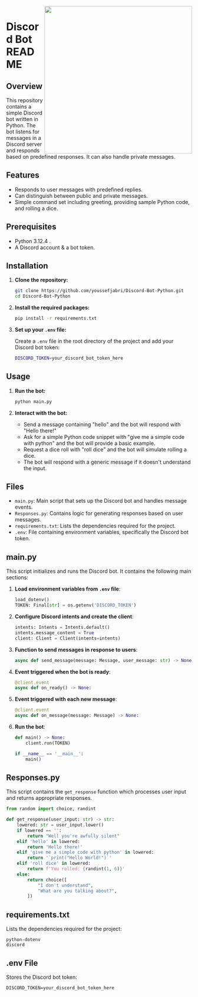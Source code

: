 <img width=400 src="https://github.com/user-attachments/assets/a971b5e9-8f76-41c4-bcfe-a54d5d81cc0f" align="right"/>

# Discord Bot README

## Overview
This repository contains a simple Discord bot written in Python. The bot listens for messages in a Discord server and responds based on predefined responses. It can also handle private messages.

## Features
- Responds to user messages with predefined replies.
- Can distinguish between public and private messages.
- Simple command set including greeting, providing sample Python code, and rolling a dice.

## Prerequisites
- Python 3.12.4 .
- A Discord account & a bot token.

## Installation

1. **Clone the repository:**

    ```sh
    git clone https://github.com/youssefjabri/Discord-Bot-Python.git
    cd Discord-Bot-Python
    ```

2. **Install the required packages:**

    ```sh
    pip install -r requirements.txt
    ```

3. **Set up your `.env` file:**

    Create a `.env` file in the root directory of the project and add your Discord bot token:

    ```sh
    DISCORD_TOKEN=your_discord_bot_token_here
    ```

## Usage

1. **Run the bot:**

    ```sh
    python main.py
    ```

2. **Interact with the bot:**

    - Send a message containing "hello" and the bot will respond with "Hello there!"
    - Ask for a simple Python code snippet with "give me a simple code with python" and the bot will provide a basic example.
    - Request a dice roll with "roll dice" and the bot will simulate rolling a dice.
    - The bot will respond with a generic message if it doesn't understand the input.

## Files

- `main.py`: Main script that sets up the Discord bot and handles message events.
- `Responses.py`: Contains logic for generating responses based on user messages.
- `requirements.txt`: Lists the dependencies required for the project.
- `.env`: File containing environment variables, specifically the Discord bot token.

## main.py

This script initializes and runs the Discord bot. It contains the following main sections:

1. **Load environment variables from `.env` file**:
   ```python
   load_dotenv()
   TOKEN: Final[str] = os.getenv('DISCORD_TOKEN')
   ```

2. **Configure Discord intents and create the client**:
   ```python
   intents: Intents = Intents.default()
   intents.message_content = True
   client: Client = Client(intents=intents)
   ```

3. **Function to send messages in response to users**:
   ```python
   async def send_message(message: Message, user_message: str) -> None:
   ```

4. **Event triggered when the bot is ready**:
   ```python
   @client.event
   async def on_ready() -> None:
   ```

5. **Event triggered with each new message**:
   ```python
   @client.event
   async def on_message(message: Message) -> None:
   ```

6. **Run the bot**:
   ```python
   def main() -> None:
       client.run(TOKEN)
   
   if __name__ == '__main__':
       main()
   ```

## Responses.py

This script contains the `get_response` function which processes user input and returns appropriate responses.

```python
from random import choice, randint

def get_response(user_input: str) -> str:
    lowered: str = user_input.lower()
    if lowered == '':
        return "Well you're awfully silent"
    elif 'hello' in lowered:
        return 'Hello there!'
    elif 'give me a simple code with python' in lowered:
        return '`print("Hello World!")`'
    elif 'roll dice' in lowered:
        return f'You rolled: {randint(1, 6)}'
    else:
        return choice([
            "I don't understand",
            "What are you talking about?",
        ])
```

## requirements.txt

Lists the dependencies required for the project:

```
python-dotenv
discord
```

## .env File

Stores the Discord bot token:

```
DISCORD_TOKEN=your_discord_bot_token_here
```
